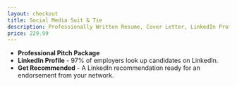```yaml
---
layout: checkout
title: Social Media Suit & Tie
description: Professionally Written Resume, Cover Letter, LinkedIn Profile, & LinkedIn Recommendation
price: 229.99
---
```

* **Professional Pitch Package**
* **LinkedIn Profile** - 97% of employers look up candidates on LinkedIn.
* **Get Recommended** - A LinkedIn recommendation ready for an endorsement from your network.